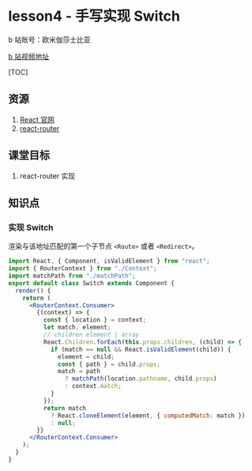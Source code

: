 # lesson4 - 手写实现 Switch

b 站账号：欧米伽莎士比亚

[b 站视频地址](https://www.bilibili.com/video/BV1XZ4y1V7ME/)

[TOC]

## 资源

1. [React 官网](https://react.docschina.org/)
2. [react-router](http://react-router.docschina.org/)

## 课堂目标

1. react-router 实现

## 知识点

### 实现 Switch

渲染与该地址匹配的第一个子节点 `<Route>` 或者 `<Redirect>`。

```jsx
import React, { Component, isValidElement } from "react";
import { RouterContext } from "./Context";
import matchPath from "./matchPath";
export default class Switch extends Component {
  render() {
    return (
      <RouterContext.Consumer>
        {(context) => {
          const { location } = context;
          let match, element;
          // children element | array
          React.Children.forEach(this.props.children, (child) => {
            if (match == null && React.isValidElement(child)) {
              element = child;
              const { path } = child.props;
              match = path
                ? matchPath(location.pathname, child.props)
                : context.match;
            }
          });
          return match
            ? React.cloneElement(element, { computedMatch: match })
            : null;
        }}
      </RouterContext.Consumer>
    );
  }
}
```
